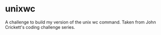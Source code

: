 # unixwc
A challenge to build my version of the unix wc command. Taken from John Crickett's coding challenge series.
